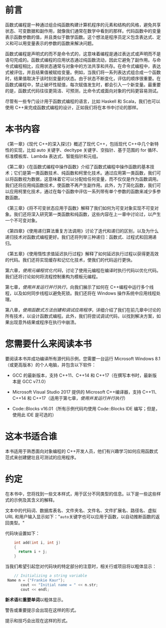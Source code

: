 # 前言

函数式编程是一种通过组合纯函数构建计算机程序的元素和结构的风格，避免共享状态、可变数据和副作用，就像我们通常在数学中看到的那样。代码函数中的变量表示函数参数的值，并且类似于数学函数。这个想法是程序员定义包含表达式、定义和可以用变量表示的参数的函数来解决问题。

函数式编程是声明式的而不是命令式的，这意味着编程是通过表达式或声明而不是语句完成的。函数式编程的应用状态通过纯函数流动，因此它避免了副作用。与命令式编程相比，应用状态通常与对象中的方法共享和共存。在命令式编程中，表达式被评估，并且结果值被赋给变量。例如，当我们将一系列表达式组合成一个函数时，结果值取决于该时刻变量的状态。由于状态不断变化，评估的顺序很重要。在函数式编程中，禁止破坏性赋值，每次赋值发生时，都会引入一个新变量。最重要的是，函数式代码往往更简洁、可预测，比命令式或面向对象的代码更容易测试。

尽管有一些专门设计用于函数式编程的语言，比如 Haskell 和 Scala，我们也可以使用 C++来完成函数式编程的设计，正如我们将在本书中讨论的那样。

# 本书内容

《第一章》《现代 C++的深入探讨》概述了现代 C++，包括现代 C++中几个新特性的实现，比如 auto 关键字、decltype 关键字、空指针、基于范围的 for 循环、标准模板库、Lambda 表达式、智能指针和元组。

《第二章》《在函数式编程中操作函数》介绍了函数式编程中操作函数的基本技术；它们是第一类函数技术、纯函数和柯里化技术。通过应用第一类函数，我们可以将函数视为数据，这意味着它可以分配给任何变量，而不仅仅是作为函数调用。我们还将应用纯函数技术，使函数不再产生副作用。此外，为了简化函数，我们可以应用柯里化技术，通过在每个函数中评估一系列带有单个参数的函数来减少多参数函数。

《第三章》《将不可变状态应用于函数》解释了我们如何为可变对象实现不可变对象。我们还将深入研究第一类函数和纯函数，这些内容在上一章中讨论过，以产生一个不可变对象。

《第四章》《使用递归算法重复方法调用》讨论了迭代和递归的区别，以及为什么递归技术对函数式编程更好。我们还将列举三种递归：函数式、过程式和回溯递归。

《第五章》《使用惰性求值延迟执行过程》解释了如何延迟执行过程以获得更高效的代码。我们还将实现缓存和记忆化技术，使我们的代码运行更快。

第六章，*使用元编程优化代码*，讨论了使用元编程在编译时执行代码以优化代码。我们还将讨论如何将流程控制重构为模板元编程。

第七章，*使用并发运行并行执行*，向我们展示了如何在 C++编程中运行多个线程，以及如何同步线程以避免死锁。我们还将在 Windows 操作系统中应用线程处理。

第八章，*使用函数式方法创建和调试应用程序*，详细介绍了我们在前几章中讨论的所有技术，以设计函数式编程。此外，我们将尝试调试代码，以找到解决方案，如果出现意外结果或程序在执行中崩溃。

# 您需要什么来阅读本书

要阅读本书并成功编译所有源代码示例，您需要一台运行 Microsoft Windows 8.1（或更高版本）的个人电脑，并包含以下软件：

+   GCC 的最新版本，支持 C++11、C++14 和 C++17（在撰写本书时，最新版本是 GCC v7.1.0）

+   Microsoft Visual Studio 2017 提供的 Microsoft C++编译器，支持 C++11、C++14 和 C++17（适用于第七章，*使用并发运行并行执行*）

+   Code::Blocks v16.01（所有示例代码均使用 Code::Blocks IDE 编写；但是，使用此 IDE 是可选的）

# 这本书适合谁

本书适用于熟悉面向对象编程的 C++开发人员，他们有兴趣学习如何应用函数式范式来创建健壮且可测试的应用程序。

# 约定

在本书中，您将找到一些文本样式，用于区分不同类型的信息。以下是一些这些样式的示例及其含义的解释。

文本中的代码词、数据库表名、文件夹名、文件名、文件扩展名、路径名、虚拟 URL 和用户输入显示如下："`auto`关键字也可以应用于函数，以自动推断函数的返回类型。"

代码块设置如下：

```cpp
    int add(int i, int j)
    {
      return i + j;
    }

```

当我们希望引起您对代码块的特定部分的注意时，相关行或项目将以粗体显示：

```cpp
    // Initializing a string variable
 Name n = {"Frankie Kaur"};
       cout << "Initial name = " << n.str;
       cout << endl; 

```

**新术语**和**重要单词**以粗体显示。

警告或重要提示会出现在这样的形式。

提示和技巧会出现在这样的形式。
